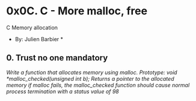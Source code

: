 # 0x0C. C - More malloc, free
C Memory allocation
* By: Julien Barbier *

##  0. Trust no one   mandatory
*Write a function that allocates memory using malloc.
Prototype: void \*malloc_checked(unsigned int b);
Returns a pointer to the allocated memory
if malloc fails, the malloc_checked function should cause normal process termination with a status value of 98*
